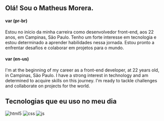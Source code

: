 ## Olá! Sou o Matheus Morera. 

#### var (pr-br) <br>
Estou no início da minha carreira como desenvolvedor front-end, aos 22 anos, em Campinas, São Paulo. Tenho um forte interesse em tecnologia e estou determinado a aprender habilidades nessa jornada. Estou pronto a enfrentar desafios e colaborar em projetos para o mundo.
#### var (en-us) <br>
I'm at the beginning of my career as a front-end developer, at 22 years old, in Campinas, São Paulo. I have a strong interest in technology and am determined to acquire skills on this journey. I'm ready to tackle challenges and collaborate on projects for the world.

## Tecnologias que eu uso no meu dia
<div style="display: inline_block">
    <img alt="html5" src="https://img.shields.io/badge/HTML5-E34F26?style=for-the-badge&logo=html5&logoColor=white"/>
    <img alt="css" src="https://img.shields.io/badge/CSS3-1572B6?style=for-the-badge&logo=css3&logoColor=white"/>
    <img alt="js" src="https://img.shields.io/badge/JavaScript-323330?style=for-the-badge&logo=javascript&logoColor=F7DF1E"/>
</div>

